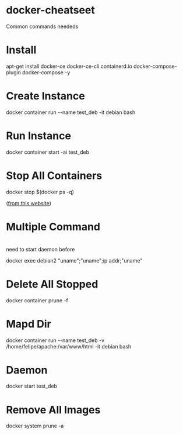 # docker-cheatseet
Common commands neededs

# Install

apt-get install docker-ce docker-ce-cli containerd.io docker-compose-plugin docker-compose -y


# Create Instance
  
  docker container run --name test_deb -it debian bash

# Run Instance

  docker container start -ai test_deb

# Stop All Containers

docker stop $(docker ps -q)

(<a target='_blank' href='https://www.unixtutorial.org/docker-stop-all-containers/'>from this website</a>)

# Multiple Command

<br>
  need to start daemon before
<br>

docker exec debian2 "uname";"uname";ip addr;"uname"

# Delete All Stopped

docker container prune -f

# Mapd Dir

docker container run --name test_deb -v /home/felipe/apache:/var/www/html  -it debian bash

# Daemon

docker start test_deb

# Remove All Images

docker system prune -a



